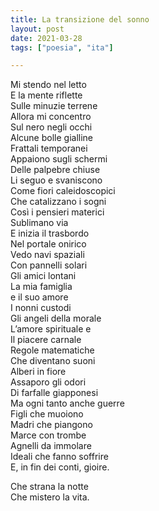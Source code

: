 ```yaml
---
title: La transizione del sonno
layout: post
date: 2021-03-28
tags: ["poesia", "ita"]

---
```


Mi stendo nel letto  
E la mente riflette  
Sulle minuzie terrene  
Allora mi concentro  
Sul nero negli occhi  
Alcune bolle gialline  
Frattali temporanei  
Appaiono sugli schermi  
Delle palpebre chiuse  
Li seguo e svaniscono  
Come fiori caleidoscopici  
Che catalizzano i sogni  
Così i pensieri materici  
Sublimano via  
E inizia il trasbordo  
Nel portale onirico  
Vedo navi spaziali  
Con pannelli solari  
Gli amici lontani  
La mia famiglia   
e il suo amore  
I nonni custodi  
Gli angeli della morale  
L’amore spirituale e  
Il piacere carnale  
Regole matematiche  
Che diventano suoni  
Alberi in fiore  
Assaporo gli odori  
Di farfalle giapponesi  
Ma ogni tanto anche guerre  
Figli che muoiono  
Madri che piangono  
Marce con trombe  
Agnelli da immolare  
Ideali che fanno soffrire  
E, in fin dei conti, gioire.

Che strana la notte  
Che mistero la vita.  
